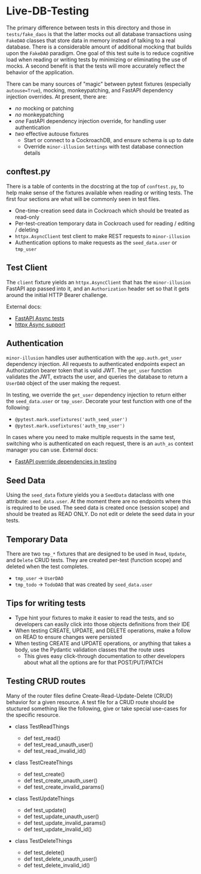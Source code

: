 # Live-DB-Testing

The primary difference between tests in this directory and those in `tests/fake_daos` is that the latter mocks out all database transactions using `FakeDAO` classes that store data in memory instead of talking to a real database.  There is a considerable amount of additional mocking that builds upon the `FakeDAO` paradigm.  One goal of this test suite is to reduce cognitive load when reading or writing tests by minimizing or eliminating the use of mocks.  A second benefit is that the tests will more accurately reflect the behavior of the application.

There can be many sources of "magic" between pytest fixtures (especially `autouse=True`), mocking, monkeypatching, and FastAPI dependency injection overrides.  At present, there are:
 - *no* mocking or patching
 - *no* monkeypatching
 - *one* FastAPI dependency injection override, for handling user authentication
 - *two* effective autouse fixtures
   - Start or connect to a CockroachDB, and ensure schema is up to date
   - Override `minor-illusion` `Settings` with test database connection details

## conftest.py

There is a table of contents in the docstring at the top of `conftest.py`, to help make sense of the fixtures available when reading or writing tests.  The first four sections are what will be commonly seen in test files.

 - One-time-creation seed data in Cockroach which should be treated as read-only
 - Per-test-creation temporary data in Cockroach used for reading / editing / deleting
 - `httpx.AsyncClient` test client to make REST requests to `minor-illusion`
 - Authentication options to make requests as the `seed_data.user` or `tmp_user`

## Test Client

The `client` fixture yields an `httpx.AsyncClient` that has the `minor-illusion` FastAPI app passed into it, and an `Authorization` header set so that it gets around the initial HTTP Bearer challenge.

External docs:
 - [FastAPI Async tests](https://fastapi.tiangolo.com/advanced/async-tests/#httpx)
 - [httpx Async support](https://www.python-httpx.org/async/)

## Authentication

`minor-illusion` handles user authentication with the `app.auth.get_user` dependency injection.  All requests to authenticated endpoints expect an Authorization bearer token that is valid JWT.  The `get_user` function validates the JWT, extracts the user, and queries the database to return a `UserDAO` object of the user making the request.

In testing, we override the `get_user` dependency injection to return either the `seed_data.user` or `tmp_user`.  Decorate your test function with one of the following:

 - `@pytest.mark.usefixtures('auth_seed_user')`
 - `@pytest.mark.usefixtures('auth_tmp_user')`

In cases where you need to make multiple requests in the same test, switching who is authenticated on each request, there is an `auth_as` context manager you can use.
External docs:
 - [FastAPI override dependencies in testing](https://fastapi.tiangolo.com/advanced/testing-dependencies/)

## Seed Data

Using the `seed_data` fixture yields you a `SeedData` dataclass with one attribute: `seed_data.user`.  At the moment there are no endpoints where this is required to be used.  The seed data is created once (session scope) and should be treated as READ ONLY.  Do not edit or delete the seed data in your tests.

## Temporary Data

There are two `tmp_*` fixtures that are designed to be used in `Read`, `Update`, and `Delete` CRUD tests.  They are created per-test (function scope) and deleted when the test completes.
 - `tmp_user` -> `UserDAO`
 - `tmp_todo` -> `TodoDAO` that was created by `seed_data.user`

## Tips for writing tests

 - Type hint your fixtures to make it easier to read the tests, and so developers can easily click into those objects definitions from their IDE
 - When testing CREATE, UPDATE, and DELETE operations, make a follow on READ to ensure changes were persisted
 - When testing CREATE and UPDATE operations, or anything that takes a body, use the Pydantic validation classes that the route uses
   - This gives easy click-through documentation to other developers about what all the options are for that POST/PUT/PATCH

## Testing CRUD routes

Many of the router files define Create-Read-Update-Delete (CRUD) behavior for a given resource.  A test file for a CRUD route should be stuctured something like the following, give or take special use-cases for the specific resource.

- class TestReadThings
    - def test_read()
    - def test_read_unauth_user()
    - def test_read_invalid_id()

- class TestCreateThings
    - def test_create()
    - def test_create_unauth_user()
    - def test_create_invalid_params()

- class TestUpdateThings
    - def test_update()
    - def test_update_unauth_user()
    - def test_update_invalid_params()
    - def test_update_invalid_id()

- class TestDeleteThings
    - def test_delete()
    - def test_delete_unauth_user()
    - def test_delete_invalid_id()
